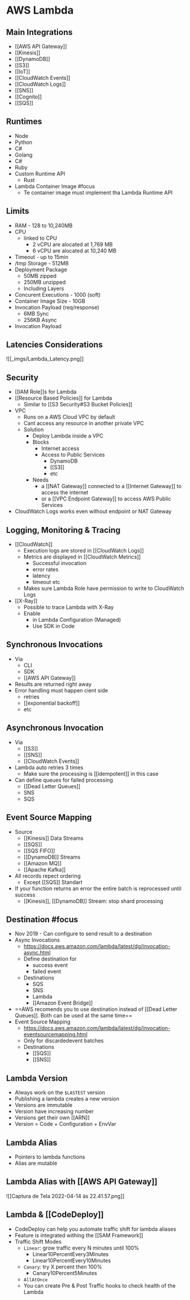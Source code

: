 # AWS Lambda
## Main Integrations
- [[AWS API Gateway]]
- [[Kinesis]]
- [[DynamoDB]]
- [[S3]]
- [[IoT]]
- [[CloudWatch Events]] 
- [[CloudWatch Logs]]
- [[SNS]]
- [[Cognito]]
- [[SQS]]

## Runtimes
- Node
- Python
- C#
- Golang
- C#
- Ruby
- Custom Runtime API
	- Rust
- Lambda Container Image #focus 
	- Te container image must implement tha Lambda Runtime API

## Limits
- RAM - 128 to 10,240MB
- CPU
	- linked to CPU
		- 2 vCPU are alocated at 1,769 MB
		- 6 vCPU are alocated at 10,240 MB
- Timeout - up to 15min
- /tmp Storage - 512MB
- Deployment Package
	- 50MB zipped
	- 250MB unzipped
	- Including Layers
- Concurent Executions - 1000 (soft)
- Container Image Size - 10GB
- Invocation Payload (req/response)
	- 6MB Sync
	- 256KB Async
- Invocation Payload

## Latencies Considerations
![[_imgs/Lambda_Latency.png]]

## Security
- [[IAM Role]]s for Lambda
- [[Resource Based Policies]] for Lambda
	- Similar to [[S3 Security#S3 Bucket Policies]]
- VPC
	- Runs on a AWS Cloud VPC by default
	- Cant access any resource in another private VPC
	- Solution
		- Deploy Lambda inside a VPC
		- Blocks 
			- Internet access
			- Access to Public Services
				- DynamoDB
				- [[S3]] 
				- etc
		- Needs 
			- a [[NAT Gateway]] connected to a [[Internet Gateway]] to access the internet
			- or a [[VPC Endpoint Gateway]] to access AWS Public Services
- CloudWatch Logs works even without endpoint or NAT Gateway

## Logging, Monitoring & Tracing
- [[CloudWatch]]
	- Execution logs are stored in [[CloudWatch Logs]]
	- Metrics are displayed in [[CloudWatch Metrics]]
		- Successful invocation
		- error rates
		- latency
		- timeout etc
	- Makes sure Lambda Role have permission to write to CloudWatch Logs
- [[X-Ray]]
	- Possible to trace Lambda with X-Ray
	- Enable 
		- in Lambda Configuration (Managed)
		- Use SDK in Code

## Synchronous Invocations
- Via
	- CLI
	- SDK
	- [[AWS API Gateway]]
- Results are returned right away
- Error handling must happen cient side
	- retries
	- [[exponential backoff]]
	- etc

## Asynchronous Invocation
- Via
	- [[S3]]
	- [[SNS]]
	- [[CloudWatch Events]]
- Lambda auto retries 3 times
	- Make sure the processing is [[idempotent]] in this case
- Can define queues for failed processing
	- [[Dead Letter Queues]]
	- SNS 
	- SQS

## Event Source Mapping
- Source
	- [[Kinesis]] Data Streams
	- [[SQS]]
	- [[SQS FIFO]]
	- [[DynamoDB]] Streams
	- [[Amazon MQ]]
	- [[Apache Kafka]]
- All records repect ordering 
	- Except [[SQS]] Standart
- If your function returns an error the entire batch is reprocessed until success
	- [[Kinesis]], [[DynamoDB]] Stream: stop shard processing

## Destination #focus 
* Nov 2019 - Can configure to send result to a destination
* Async Invocations
	* https://docs.aws.amazon.com/lambda/latest/dg/invocation-async.html
	* Define destination for
		* success event
		* failed event
	* Destinations 
		* SQS
		* SNS
		* Lambda
		* [[Amazon Event Bridge]]
* ==AWS recomends you to use destination instead of [[Dead Letter Queues]]. Both can be used at the same time==
* Event Source Mapping
	* https://docs.aws.amazon.com/lambda/latest/dg/invocation-eventsourcemapping.html
	* Only for discardedevent batches
	* Destinations
		* [[SQS]]
		* [[SNS]]

## Lambda Version
- Always work on the `$LASTEST` version
- Publishing a lambda creates a new version
- Versions are immutable
- Version have increasing number
- Versions get their own [[ARN]]
- Version = Code + Configuration + EnvVar

## Lambda Alias
- Pointers to lambda functions
- Alias are mutable

## Lambda Alias with [[AWS API Gateway]]
![[Captura de Tela 2022-04-14 às 22.41.57.png]]

## Lambda & [[CodeDeploy]]
- CodeDeploy can help you automate traffic shift for lambda aliases
- Feature is integrated withing the [[SAM Framework]]
- Traffic Shift Modes
	- `Linear`: grow traffic every N minutes until 100%
		- Linear10PercentEvery3Minutes
		- Linear10PercentEvery10Minutes
	- `Canary`: try X percent then 100%
		- Canary10Percent5Minutes
	- `AllAtOnce`
	- You can create Pre & Post Traffic hooks to check health of the Lambda